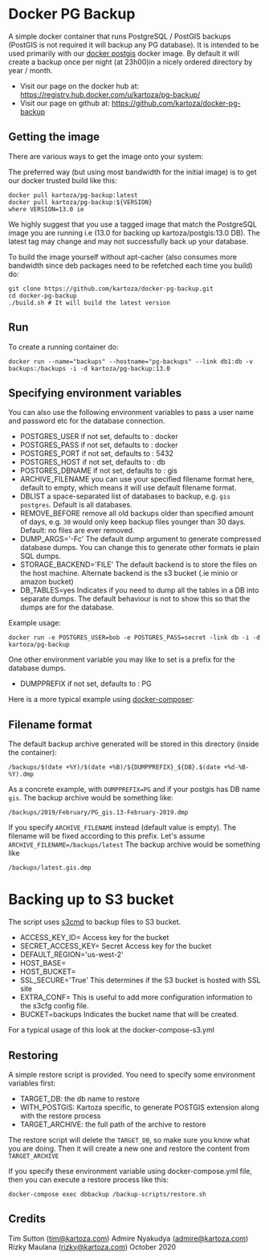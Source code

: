 # Docker PG Backup


A simple docker container that runs PostgreSQL / PostGIS backups (PostGIS is not required it will backup any PG database). 
It is intended to be used primarily with our [docker postgis](https://github.com/kartoza/docker-postgis)
docker image. By default it will create a backup once per night (at 23h00)in a
nicely ordered directory by year / month.

* Visit our page on the docker hub at: https://registry.hub.docker.com/u/kartoza/pg-backup/
* Visit our page on github at: https://github.com/kartoza/docker-pg-backup


## Getting the image

There are various ways to get the image onto your system:


The preferred way (but using most bandwidth for the initial image) is to
get our docker trusted build like this:


```
docker pull kartoza/pg-backup:latest
docker pull kartoza/pg-backup:${VERSION}
where VERSION=13.0 ie
```

We highly suggest that you use a tagged image that match the PostgreSQL image you are running i.e
(13.0 for backing up kartoza/postgis:13.0 DB). The
latest tag  may change and may not successfully back up your database. 


To build the image yourself without apt-cacher (also consumes more bandwidth
since deb packages need to be refetched each time you build) do:

```
git clone https://github.com/kartoza/docker-pg-backup.git
cd docker-pg-backup
./build.sh # It will build the latest version
```

## Run


To create a running container do:

```
docker run --name="backups" --hostname="pg-backups" --link db1:db -v backups:/backups -i -d kartoza/pg-backup:13.0
```

## Specifying environment variables


You can also use the following environment variables to pass a
user name and password etc for the database connection.

* POSTGRES_USER if not set, defaults to : docker
* POSTGRES_PASS if not set, defaults to : docker
* POSTGRES_PORT if not set, defaults to : 5432
* POSTGRES_HOST if not set, defaults to : db
* POSTGRES_DBNAME if not set, defaults to : gis
* ARCHIVE_FILENAME you can use your specified filename format here, default to empty, which means it will use default filename format.
* DBLIST a space-separated list of databases to backup, e.g. `gis postgres`. Default is all databases.
* REMOVE_BEFORE remove all old backups older than specified amount of days, e.g. `30` would only keep backup files younger than 30 days. Default: no files are ever removed.
* DUMP_ARGS='-Fc' The default dump argument to generate compressed 
database dumps. You can change this to generate other formats ie 
plain SQL dumps.
* STORAGE_BACKEND='FILE' The default backend is to store the files on the
host machine. Alternate backend is the s3 bucket (.ie minio or amazon bucket)
* DB_TABLES=yes Indicates if you need to dump all the tables in a DB into separate dumps.
The default behaviour is not to show this so that the dumps are for the database.



Example usage:

```
docker run -e POSTGRES_USER=bob -e POSTGRES_PASS=secret -link db -i -d kartoza/pg-backup
```

One other environment variable you may like to set is a prefix for the
database dumps.

* DUMPPREFIX if not set, defaults to : PG


Here is a more typical example using [docker-composer](https://github.com/kartoza/docker-pg-backup/blob/master/docker-compose.yml):



## Filename format

The default backup archive generated will be stored in this directory (inside the container):

```
/backups/$(date +%Y)/$(date +%B)/${DUMPPREFIX}_${DB}.$(date +%d-%B-%Y).dmp
```

As a concrete example, with `DUMPPREFIX=PG` and if your postgis has DB name `gis`.
The backup archive would be something like:

```
/backups/2019/February/PG_gis.13-February-2019.dmp
```

If you specify `ARCHIVE_FILENAME` instead (default value is empty). The
filename will be fixed according to this prefix.
Let's assume `ARCHIVE_FILENAME=/backups/latest`
The backup archive would be something like

```
/backups/latest.gis.dmp
```

# Backing up to S3 bucket
The script uses [s3cmd](https://s3tools.org/s3cmd) to backup files to S3 bucket.


* ACCESS_KEY_ID= Access key for the bucket
* SECRET_ACCESS_KEY= Secret Access key for the bucket
* DEFAULT_REGION='us-west-2'  
* HOST_BASE= 
* HOST_BUCKET= 
* SSL_SECURE='True' This determines if the S3 bucket is hosted with SSL site
* EXTRA_CONF= This is useful to add more configuration information
to the s3cfg config file.
* BUCKET=backups Indicates the bucket name that will be created.


For a typical usage of this look at the docker-compose-s3.yml
## Restoring

A simple restore script is provided.
You need to specify some environment variables first:

 * TARGET_DB: the db name to restore
 * WITH_POSTGIS: Kartoza specific, to generate POSTGIS extension along with the restore process
 * TARGET_ARCHIVE: the full path of the archive to restore

 The restore script will delete the `TARGET_DB`, so make sure you know what you are doing.
 Then it will create a new one and restore the content from `TARGET_ARCHIVE`

 If you specify these environment variable using docker-compose.yml file,
 then you can execute a restore process like this:

 ```
 docker-compose exec dbbackup /backup-scripts/restore.sh
 ```

## Credits

Tim Sutton (tim@kartoza.com)
Admire Nyakudya (admire@kartoza.com)
Rizky Maulana (rizky@kartoza.com)
October 2020